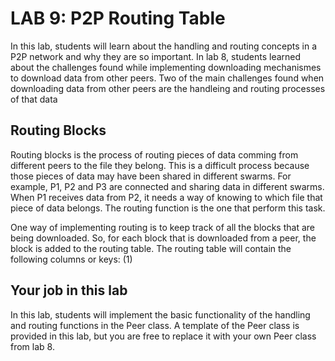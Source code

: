 # LAB 9: P2P Routing Table
In this lab, students will learn about the handling and routing concepts in a P2P network and why they are so important. In lab 8, students learned about the challenges found while implementing downloading mechanismes to download data from other peers. Two of the main challenges found when downloading data from other peers are the handleing and routing processes of that data 

## Routing Blocks 

Routing blocks is the process of routing pieces of data comming from different peers to the file they belong. This is a difficult process because those pieces of data may have been shared in different swarms. For example, P1, P2 and P3 are connected and sharing data in different swarms. When P1 receives data from P2, it needs a way of knowing to which file that piece of data belongs. The routing function is the one that perform this task. 

One way of implementing routing is to keep track of all the blocks that are being downloaded. So, for each block that is downloaded from a peer, the block is added to the routing table. The routing table will contain the following columns or keys: (1) 

## Your job in this lab 

In this lab, students will implement the basic functionality of the handling and routing functions in the Peer class. A template of the Peer class is provided in this lab, but you are free to replace it with your own Peer class from lab 8. 








